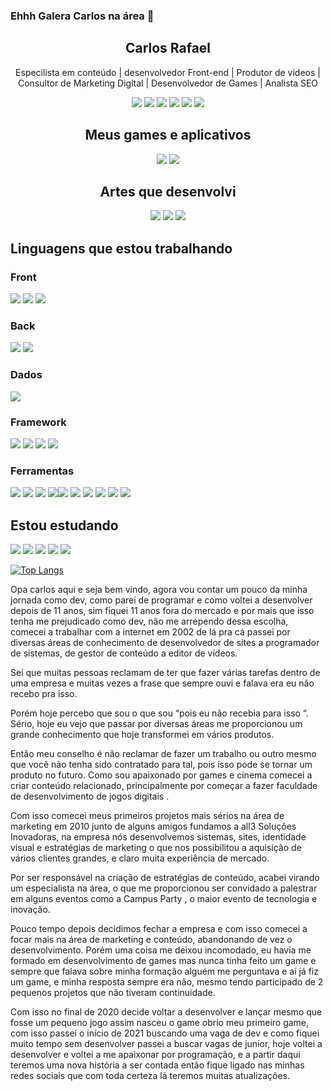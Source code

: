 


### Ehhh Galera Carlos na área  👋



<!---**Croliveirasilva/croliveirasilva** is a ✨ _special_ ✨ repository because its `README.md` (this file) appears on your GitHub profile. -->
<div align="center">
<h2>Carlos Rafael</h2>
<p>Especilista em conteúdo | desenvolvedor Front-end | Produtor de videos | Consultor de Marketing Digital | Desenvolvedor de Games | Analista SEO</p>
  
 [<img src="https://img.shields.io/badge/-croliveirasilva-1C0548?&style=for-the-badge&logo=youtube&logoColor=white"/>](https://www.youtube.com/channel/UCzbeXUr-FusbUbTdaSoQ4QQ/)
 [<img src="https://img.shields.io/badge/-croliveirasilva-1C0548?&style=for-the-badge&logo=linkedin&logoColor=white"/>](https://www.linkedin.com/in/croliveirasilva/) 
 [<img src = "https://img.shields.io/badge/-croliveirasilva-1C0548?&style=for-the-badge&logo=instagram&logoColor=white"/>](https://www.instagram.com/croliveirasilva/) 
 [<img src = "https://img.shields.io/badge/-croliveirasilva-1C0548?&style=for-the-badge&logo=facebook&logoColor=white"/>](https://www.facebook.com/croliveirasilva/) 
 [<img src="https://img.shields.io/badge/-croliveirasilva-1C0548?style=for-the-badge&logo=twitch&logoColor=white"/>](https://www.twitch.tv/croliveirasilva/)
 [<img src="https://img.shields.io/badge/-croliveirasilva-1C0548?style=for-the-badge&logo=gitlab&logoColor=white"/>](https://gitlab.com/Croliveirasilva/)
  </div>

<div align="center">
<h2>Meus games e aplicativos</h2>

[<img src="https://img.shields.io/badge/Itch.io-1C0548?style=for-the-badge&logo=itch.io&logoColor=white"/>](https://croscontent.itch.io/) 
[<img src="https://img.shields.io/badge/Google_Play-1C0548?style=for-the-badge&logo=google-play&logoColor=white"/>](https://play.google.com/store/apps/dev?id=6379538041590784787)
</div>

<div align="center">
<h2>Artes que desenvolvi</h2>

[<img src="https://img.shields.io/badge/-Behance-1C0548?style=for-the-badge&logo=behance&logoColor=white"/>](https://croscontent.itch.io/) 
[<img src="https://img.shields.io/badge/Dribbble-1C0548?style=for-the-badge&logo=dribbble&logoColor=white"/>](https://play.google.com/store/apps/dev?id=6379538041590784787)
[<img src="https://img.shields.io/badge/Pinterest-1C0548.svg?&style=for-the-badge&logo=Pinterest&logoColor=white"/>](https://play.google.com/store/apps/dev?id=6379538041590784787)
</div>

<h2>Linguagens que estou trabalhando</h2>

<h3>Front</h3>
<p><img src="https://img.shields.io/badge/HTML-1C0548?style=for-the-badge&logo=html5&logoColor=white"/> <img src="https://img.shields.io/badge/CSS-1C0548?&style=for-the-badge&logo=css3&logoColor=white"/> <img src="https://img.shields.io/badge/JavaScript-1C0548?style=for-the-badge&logo=javascript&logoColor=white"/></p>

<h3>Back</h3>
<p><img src="https://img.shields.io/badge/PHP-1C0548?style=for-the-badge&logo=php&logoColor=white"/> <img src="https://img.shields.io/badge/C%23-1C0548?style=for-the-badge&logo=c-sharp&logoColor=white"/> 

</p>

<h3>Dados</h3>
<p><img src="https://img.shields.io/badge/Microsoft%20SQL%20Sever-1C0548?style=for-the-badge&logo=microsoft%20sql%20server&logoColor=white"/></p>

<h3>Framework</h3>

<p><img src="https://img.shields.io/badge/.NET-1C0548?style=for-the-badge&logo=dot-net&logoColor=white"/> <img src="https://img.shields.io/badge/AngularJS-1C0548?style=for-the-badge&logo=angularjs&logoColor=white"/> <img src="https://img.shields.io/badge/jQuery-1C0548?style=for-the-badge&logo=jquery&logoColor=white"/> <img src="https://img.shields.io/badge/Unity-1C0548?style=for-the-badge&logo=unity&logoColor=white"/> </p>

<h3>Ferramentas</h3>
<p><img src="https://img.shields.io/badge/Microsoft_SQL_Server-1C0548?style=for-the-badge&logo=microsoft-sql-server&logoColor=white"/> <img src="https://img.shields.io/badge/sublime_text-1C0548.svg?&style=for-the-badge&logo=sublime-text&logoColor=white"/> <img src="https://img.shields.io/badge/Notepad++-1C0548.svg?style=for-the-badge&logo=notepad%2B%2B&logoColor=white"/> <img src="https://img.shields.io/badge/Visual_Studio-1C0548?style=for-the-badge&logo=visual%20studio&logoColor=white"/><img src="https://img.shields.io/badge/Visual_Studio_Code-1C0548?style=for-the-badge&logo=visual%20studio%20code&logoColor=white"/> <img src="https://img.shields.io/badge/Figma-1C0548?style=for-the-badge&logo=figma&logoColor=white"/> <img src="https://img.shields.io/badge/Inkscape-1C0548?style=for-the-badge&logo=Inkscape&logoColor=white"/> <img src="https://img.shields.io/badge/Adobe%20Photoshop-1C0548?style=for-the-badge&logo=Adobe%20Photoshop&logoColor=white"/> <img src="https://img.shields.io/badge/Adobe%20XD-1C0548?style=for-the-badge&logo=Adobe%20XD&logoColor=white"/> <img src="https://img.shields.io/badge/Adobe%20Illustrator-1C0548?style=for-the-badge&logo=adobe%20illustrator&logoColor=white"/> 
</p>

<h2>Estou estudando</h2>
<p><img src="https://img.shields.io/badge/React-1C0548?style=for-the-badge&logo=react&logoColor=white"/> <img src="https://img.shields.io/badge/React_Native-1C0548?style=for-the-badge&logo=react&logoColor=white"/> <img src="https://img.shields.io/badge/Tailwind_CSS-1C0548?style=for-the-badge&logo=tailwind-css&logoColor=white"/> <img src="https://img.shields.io/badge/Node.js-1C0548?style=for-the-badge&logo=node-dot-js&logoColor=white"/> <img src="https://img.shields.io/badge/Laravel-1C0548?style=for-the-badge&logo=laravel&logoColor=white"/></p>


[![Top Langs](https://github-readme-stats.vercel.app/api/top-langs/?username=Croliveirasilva&layout=compact)](https://github.com/Croliveirasilva/github-readme-stats)

Opa carlos aqui e seja bem vindo, agora vou contar um pouco da minha jornada como dev, como parei de programar e como voltei a desenvolver depois de 11 anos, sim fiquei 11 anos fora do mercado e por mais que isso tenha me prejudicado como dev, não me arrependo dessa escolha, comecei a trabalhar com a internet em 2002 de lá pra cá passei por diversas áreas de conhecimento de desenvolvedor de sites a programador de sistemas, de gestor de conteúdo a editor de vídeos.

Sei que muitas pessoas reclamam de ter que fazer várias tarefas dentro de uma empresa e muitas vezes a frase que sempre ouvi e falava era eu não recebo pra isso.

Porém hoje percebo que sou o que sou “pois eu não recebia para isso “. Sério, hoje eu vejo que passar por diversas áreas me proporcionou um grande conhecimento que hoje transformei em vários produtos.

Então meu conselho é não reclamar de fazer um trabalho ou outro mesmo que você não tenha sido contratado para tal, pois isso pode se tornar um produto no futuro.
Como sou apaixonado por games e cinema comecei a criar conteúdo relacionado, principalmente por começar a fazer faculdade de desenvolvimento de jogos digitais .

Com isso comecei meus primeiros projetos mais sérios na área de marketing em 2010 junto de alguns amigos fundamos a all3 Soluções Inovadoras, na empresa nós desenvolvemos sistemas, sites, identidade visual e estratégias de marketing o que nos possibilitou a aquisição de vários clientes  grandes, e claro muita experiência de mercado.

Por ser responsável na criação de estratégias de conteúdo, acabei virando um especialista na área, o que me proporcionou ser convidado a palestrar em alguns eventos como a Campus Party , o maior evento de tecnologia e inovação.

Pouco tempo depois decidimos fechar a empresa e com isso comecei a focar mais na área de marketing e conteúdo, abandonando de vez o desenvolvimento. Porém uma coisa me deixou incomodado, eu havia me formado em desenvolvimento de games mas nunca tinha feito um game e sempre que falava sobre minha formação alguém me perguntava e aí já fiz um game, e minha resposta sempre era não, mesmo tendo participado de 2 pequenos projetos que não tiveram continuidade.

Com isso no final de 2020 decide voltar a desenvolver e lançar mesmo que fosse um pequeno jogo assim nasceu o game obrio meu primeiro game, com isso passei o início de 2021 buscando uma vaga de dev e como fiquei muito tempo sem desenvolver passei a buscar vagas de junior, hoje voltei a desenvolver e voltei a me apaixonar por programação, e a partir daqui teremos uma nova história a ser contada então fique ligado nas minhas redes sociais que com toda certeza lá teremos muitas atualizações.


 
